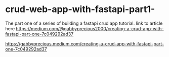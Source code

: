 # crud-web-app-with-fastapi-part1-

The part one of a series of building a fastapi crud app tutorial.
link to article here https://medium.com/@gabbyprecious2000/creating-a-crud-app-with-fastapi-part-one-7c049292ad37

https://gabbyprecious.medium.com/creating-a-crud-app-with-fastapi-part-one-7c049292ad37
